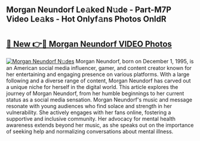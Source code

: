 ## Morgan Neundorf Le𝚊ked N𝚞de - Part-M7P Video Le𝚊ks - Hot Onlyf𝚊ns Photos OnldR

# <h2><a href="http://ab41576.deff.icu/?id=Morgan+Neundorf">🔗 New 👉🔴 Morgan Neundorf VIDEO Photos</a></h2>

[![Morgan Neundorf N𝚞des](https://i.imgur.com/rIISA9y.gif)](http://ab41576.deff.icu/?id=Morgan+Neundorf)
Morgan Neundorf, born on December 1, 1995, is an American social media influencer, gamer, and content creator known for her entertaining and engaging presence on various platforms. With a large following and a diverse range of content, Morgan Neundorf has carved out a unique niche for herself in the digital world. This article explores the journey of Morgan Neundorf, from her humble beginnings to her current status as a social media sensation. Morgan Neundorf's music and message resonate with young audiences who find solace and strength in her vulnerability. She actively engages with her fans online, fostering a supportive and inclusive community. Her advocacy for mental health awareness extends beyond her music, as she speaks out on the importance of seeking help and normalizing conversations about mental illness.
